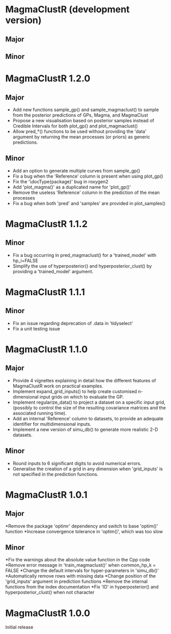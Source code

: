 # MagmaClustR (development version)

## Major
## Minor

# MagmaClustR 1.2.0

## Major

* Add new functions sample_gp() and sample_magmaclust() to sample from the posterior predictions of GPs, Magma, and MagmaClust
* Propose a new visualisation based on posterior samples instead of Credible Intervals for both plot_gp() and plot_magmaclust()
* Allow pred_*() functions to be used without providing the 'data' argument by returning the mean processes (or priors) as generic predictions. 

## Minor 

* Add an option to generate multiple curves from sample_gp()
* Fix a bug when the 'Reference' column is present when using plot_gp() 
* Fix the '\docType{package}' bug in roxygen2
* Add 'plot_magma()' as a duplicated name for 'plot_gp()'
* Remove the useless 'Reference' column in the prediction of the mean processes
* Fix a bug when both 'pred' and 'samples' are provided in plot_samples()

# MagmaClustR 1.1.2

## Minor 
* Fix a bug occurring in pred_magmaclust() for a 'trained_model' with hp_i=FALSE
* Simplify the use of hyperposterior() and hyperposterior_clust() by providing a 'trained_model' argument.

# MagmaClustR 1.1.1

## Minor
* Fix an issue regarding deprecation of .data in 'tidyselect'
* Fix a unit testing issue

# MagmaClustR 1.1.0

## Major
* Provide 4 vignettes explaining in detail how the different features of MagmaClustR work on practical examples. 
* Implement expand_grid_inputs() to help create customised n-dimensional input
grids on which to evaluate the GP.
* Implement regularize_data() to project a dataset on a specific input grid,
(possibly to control the size of the resulting covariance matrices and the associated running time).
* Add an internal 'Reference' column to datasets, to provide an adequate identifier for multidimensional inputs.
* Implement a new version of simu_db() to generate more realistic 2-D datasets.

## Minor
* Round inputs to 6 significant digits to avoid numerical errors.
* Generalise the creation of a grid in any dimension when 'grid_inputs' is not
specified in the prediction functions.

# MagmaClustR 1.0.1

## Major
*Remove the package 'optimr' dependency and switch to base 'optim()' function
*Increase convergence tolerance in 'optim()', which was too slow

## Minor
*Fix the warnings about the absolute value function in the Cpp code
*Remove error message in 'train_magmaclust()' when common_hp_k = FALSE
*Change the default intervals for hyper-parameters in 'simu_db()'
*Automatically remove rows with missing data
*Change position of the 'grid_inputs' argument in prediction functions
*Remove the internal functions from the index documentation
*Fix 'ID' in hyperposterior() and hyperposterior_clust() when not character


# MagmaClustR 1.0.0
Initial release
